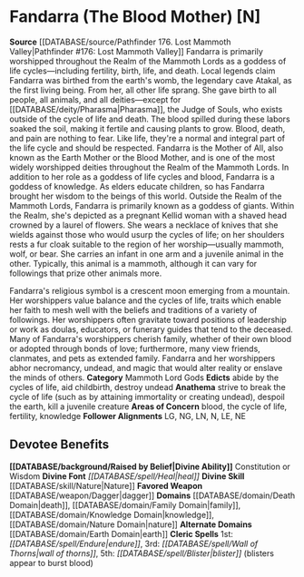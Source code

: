 ﻿---
ability:
- Constitution
- Wisdom
ability_boost:
- Constitution
- Wisdom
alignment: N
deity:
- '[[DATABASE/deity/Fandarra|Fandarra]]'
deity_category: Mammoth Lord Gods
divine_font: Heal
domain:
- '[[DATABASE/domain/Death Domain|Death]]'
- '[[DATABASE/domain/Earth Domain|Earth]]'
- '[[DATABASE/domain/Family Domain|Family]]'
- '[[DATABASE/domain/Knowledge Domain|Knowledge]]'
- '[[DATABASE/domain/Nature Domain|Nature]]'
favored_weapon: '[[DATABASE/weapon/Dagger|Dagger]]'
follower_alignment:
- LG
- LN
- LE
- NG
- N
- NE
id: '236'
name: Fandarra
rarity: Common
skill:
- '[[DATABASE/skill/Nature|Nature]]'
source: '[[DATABASE/source/Pathfinder 176. Lost Mammoth Valley|Pathfinder #176: Lost
  Mammoth Valley]]'
type: Deity

---
# Fandarra (The Blood Mother) [N]

**Source** [[DATABASE/source/Pathfinder 176. Lost Mammoth Valley|Pathfinder #176: Lost Mammoth Valley]]
Fandarra is primarily worshipped throughout the Realm of the Mammoth Lords as a goddess of life cycles—including fertility, birth, life, and death. Local legends claim Fandarra was birthed from the earth's womb, the legendary cave Atakal, as the first living being. From her, all other life sprang. She gave birth to all people, all animals, and all deities—except for [[DATABASE/deity/Pharasma|Pharasma]], the Judge of Souls, who exists outside of the cycle of life and death. The blood spilled during these labors soaked the soil, making it fertile and causing plants to grow. Blood, death, and pain are nothing to fear. Like life, they're a normal and integral part of the life cycle and should be respected. Fandarra is the Mother of All, also known as the Earth Mother or the Blood Mother, and is one of the most widely worshipped deities throughout the Realm of the Mammoth Lords. 
In addition to her role as a goddess of life cycles and blood, Fandarra is a goddess of knowledge. As elders educate children, so has Fandarra brought her wisdom to the beings of this world.
Outside the Realm of the Mammoth Lords, 
Fandarra is primarily known as a goddess of giants. Within the Realm, she's depicted as a pregnant Kellid woman with a shaved head crowned by a laurel of flowers. She wears a necklace of knives that she wields against those who would usurp the cycles of life; on her shoulders rests a fur cloak suitable to the region of her worship—usually mammoth, wolf, or bear. She carries an infant in one arm and a juvenile animal in the other. Typically, this animal is a mammoth, although it can vary for followings that prize other animals more.
 
Fandarra's religious symbol is a crescent moon emerging from a mountain. Her worshippers value balance and the cycles of life, traits which enable her faith to mesh well with the beliefs and traditions of a variety of followings. Her worshippers often gravitate toward positions of leadership or work as doulas, educators, or funerary guides that tend to the deceased. Many of Fandarra's worshippers cherish family, whether of their own blood or adopted through bonds of love; furthermore, many view friends, clanmates, and pets as extended family. Fandarra and her worshippers abhor necromancy, undead, and magic that would alter reality or enslave the minds of others.
**Category** Mammoth Lord Gods
**Edicts** abide by the cycles of life, aid childbirth, destroy undead
**Anathema** strive to break the cycle of life (such as by attaining immortality or creating undead), despoil the earth, kill a juvenile creature
**Areas of Concern** blood, the cycle of life, fertility, knowledge
**Follower Alignments** LG, NG, LN, N, LE, NE

## Devotee Benefits

**[[DATABASE/background/Raised by Belief|Divine Ability]]** Constitution or Wisdom
**Divine Font** _[[DATABASE/spell/Heal|heal]]_
**Divine Skill** [[DATABASE/skill/Nature|Nature]]
**Favored Weapon** [[DATABASE/weapon/Dagger|dagger]]
**Domains** [[DATABASE/domain/Death Domain|death]], [[DATABASE/domain/Family Domain|family]], [[DATABASE/domain/Knowledge Domain|knowledge]], [[DATABASE/domain/Nature Domain|nature]]
**Alternate Domains** [[DATABASE/domain/Earth Domain|earth]]
**Cleric Spells** 1st: _[[DATABASE/spell/Endure|endure]]_, 3rd: _[[DATABASE/spell/Wall of Thorns|wall of thorns]]_, 5th: _[[DATABASE/spell/Blister|blister]]_ (blisters appear to burst blood)